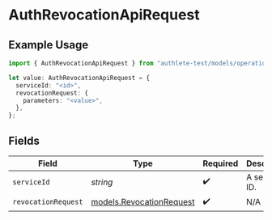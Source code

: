 # AuthRevocationApiRequest

## Example Usage

```typescript
import { AuthRevocationApiRequest } from "authlete-test/models/operations";

let value: AuthRevocationApiRequest = {
  serviceId: "<id>",
  revocationRequest: {
    parameters: "<value>",
  },
};
```

## Fields

| Field                                                         | Type                                                          | Required                                                      | Description                                                   |
| ------------------------------------------------------------- | ------------------------------------------------------------- | ------------------------------------------------------------- | ------------------------------------------------------------- |
| `serviceId`                                                   | *string*                                                      | :heavy_check_mark:                                            | A service ID.                                                 |
| `revocationRequest`                                           | [models.RevocationRequest](../../models/revocationrequest.md) | :heavy_check_mark:                                            | N/A                                                           |